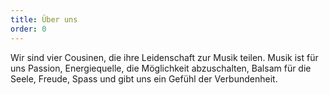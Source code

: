 ```yaml
---
title: Über uns
order: 0
---
```


Wir sind vier Cousinen, die ihre Leidenschaft zur Musik teilen. Musik ist f&uuml;r uns Passion, Energiequelle, die M&ouml;glichkeit abzuschalten, Balsam für die Seele, Freude, Spass und gibt uns ein Gef&uuml;hl der Verbundenheit.
